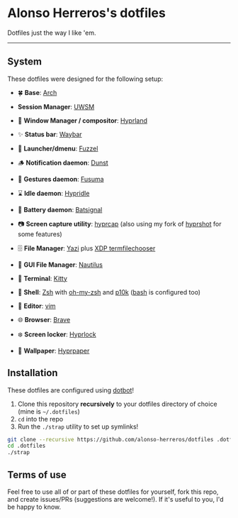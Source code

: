 # Alonso Herreros's dotfiles

Dotfiles just the way I like 'em.

---

## System

These dotfiles were designed for the following setup:

* 🍀 **Base**: [Arch][archlinux]
* **Session Manager**: [UWSM][uwsm]
* 🌼 **Window Manager / compositor**: [Hyprland][hyprland]
* ✨ **Status bar**: [Waybar][waybar]
* 🚀 **Launcher/dmenu**: [Fuzzel][fuzzel]
* 🪵 **Notification daemon**: [Dunst][dunst]
* 🤏 **Gestures daemon**: [Fusuma][fusuma]
* ⌛ **Idle daemon**: [Hypridle][hypridle]
* 🪫 **Battery daemon**: [Batsignal][batsignal]
* 📷 **Screen capture utility**: [hyprcap][hyprcap] (also using my fork of
  [hyprshot][hyprshot] for some features)

* 🗄️ **File Manager**: [Yazi][yazi] plus [XDP termfilechooser][xdpt]
* 📁 **GUI File Manager**: [Nautilus][nautilus]
* 🌷 **Terminal**: [Kitty][kitty]
* 🍄 **Shell**: [Zsh][zsh] with [oh-my-zsh][omz] and [p10k][p10k]
    ([bash][bash] is configured too)
* 📝 **Editor**: [vim][vim]
* 🌐 **Browser**: [Brave][brave]

* ❄️  **Screen locker**: [Hyprlock][hyprlock]
* 🍁 **Wallpaper**: [Hyprpaper][hyprpaper]

## Installation

These dotfiles are configured using [dotbot][dotbot]!

1. Clone this repository **recursively** to your dotfiles directory of choice
   (mine is `~/.dotfiles`)
2. `cd` into the repo
3. Run the `./strap` utility to set up symlinks!

```sh
git clone --recursive https://github.com/alonso-herreros/dotfiles .dotfiles
cd .dotfiles
./strap
```

## Terms of use

Feel free to use all of or part of these dotfiles for yourself, fork this repo,
and create issues/PRs (suggestions are welcome!). If it's useful to you, I'd
be happy to know.

[archlinux]: https://archlinux.org/
[uwsm]: https://github.com/Vladimir-csp/uwsm
[hyprland]: https://hyprland.org/
[waybar]: https://github.com/Alexays/Waybar
[fuzzel]: https://codeberg.org/dnkl/fuzzel
[dunst]: https://github.com/dunst-project/dunst
[fusuma]: https://github.com/iberianpig/fusuma
[batsignal]: https://github.com/electrickite/batsignal
[hyprshot]: https://github.com/alonso-herreros/hyprshot
[hyprcap]: https://github.com/alonso-herreros/hyprcap

[yazi]: https://yazi-rs.github.io/
[xdpt]: https://github.com/hunkyburrito/xdg-desktop-portal-termfilechooser
[nautilus]: https://apps.gnome.org/Nautilus/
[kitty]: https://sw.kovidgoyal.net/kitty/
[bash]: https://www.gnu.org/software/bash/
[zsh]: https://zsh.org
[omz]: https://github.com/ohmyzsh/ohmyzsh
[p10k]: https://github.com/romkatv/powerlevel10k
[vim]: https://www.vim.org/
[brave]: https://brave.com/linux

[hyprlock]: https://github.com/hyprwm/hyprlock
[hyprpaper]: https://github.com/hyprwm/hyprpaper
[hypridle]: https://github.com/hyprwm/hypridle

[dotbot]: https://github.com/anishathalye/dotbot
